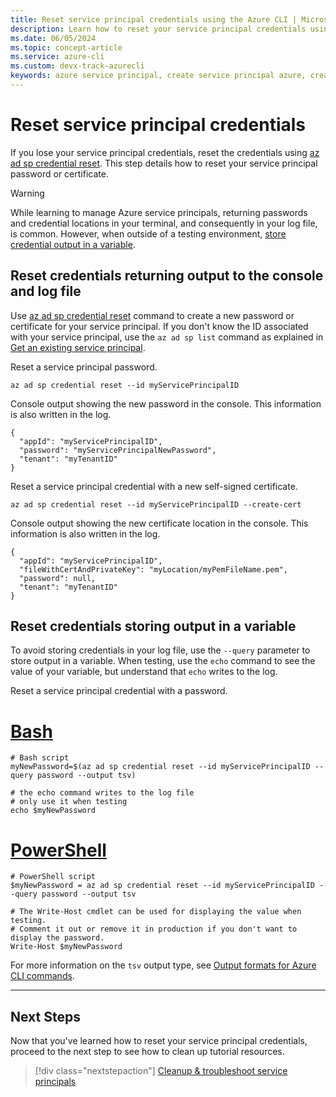 ```yaml
---
title: Reset service principal credentials using the Azure CLI | Microsoft Docs
description: Learn how to reset your service principal credentials using the Azure CLI.
ms.date: 06/05/2024
ms.topic: concept-article
ms.service: azure-cli
ms.custom: devx-track-azurecli
keywords: azure service principal, create service principal azure, create service principal azure cli
---
```


# Reset service principal credentials

If you lose your service principal credentials, reset the credentials using [az ad sp credential reset](/cli/azure/ad/sp/credential#az-ad-sp-credential-reset). This step details how to reset your service principal password or certificate.

> [!WARNING]
> While learning to manage Azure service principals, returning passwords and credential locations in your terminal, and consequently in your log file, is common. However, when outside of a testing environment, [store credential output in a variable](#reset-credentials-storing-output-in-a-variable).

## Reset credentials returning output to the console and log file

Use [az ad sp credential reset](/cli/azure/ad/sp/credential#az-ad-sp-credential-reset) command to create a new password or certificate for your service principal. If you don't know the ID associated with your service principal, use the `az ad sp list` command as explained in [Get an existing service principal](./azure-cli-sp-tutorial-4.md).

Reset a service principal password.

```azurecli-interactive
az ad sp credential reset --id myServicePrincipalID
```

Console output showing the new password in the console. This information is also written in the log.

```output
{
  "appId": "myServicePrincipalID",
  "password": "myServicePrincipalNewPassword",
  "tenant": "myTenantID"
}
```

Reset a service principal credential with a new self-signed certificate.

```azurecli-interactive
az ad sp credential reset --id myServicePrincipalID --create-cert
```

Console output showing the new certificate location in the console. This information is also written in the log.

```output
{
  "appId": "myServicePrincipalID",
  "fileWithCertAndPrivateKey": "myLocation/myPemFileName.pem",
  "password": null,
  "tenant": "myTenantID"
}
```

## Reset credentials storing output in a variable

To avoid storing credentials in your log file, use the `--query` parameter to store output in a variable. When testing, use the `echo` command to see the value of your variable, but understand that `echo` writes to the log.

Reset a service principal credential with a password.

# [Bash](#tab/bash)

```azurecli-interactive
# Bash script
myNewPassword=$(az ad sp credential reset --id myServicePrincipalID --query password --output tsv)

# the echo command writes to the log file
# only use it when testing
echo $myNewPassword
```
# [PowerShell](#tab/powershell)

```azurecli
# PowerShell script
$myNewPassword = az ad sp credential reset --id myServicePrincipalID --query password --output tsv

# The Write-Host cmdlet can be used for displaying the value when testing.
# Comment it out or remove it in production if you don't want to display the password.
Write-Host $myNewPassword
```

For more information on the `tsv` output type, see [Output formats for Azure CLI commands](./format-output-azure-cli.md#tsv-output-format).

---
## Next Steps

Now that you've learned how to reset your service principal credentials, proceed to the next step to see how to clean up tutorial resources.

> [!div class="nextstepaction"]
> [Cleanup & troubleshoot service principals](./azure-cli-sp-tutorial-8.md)
